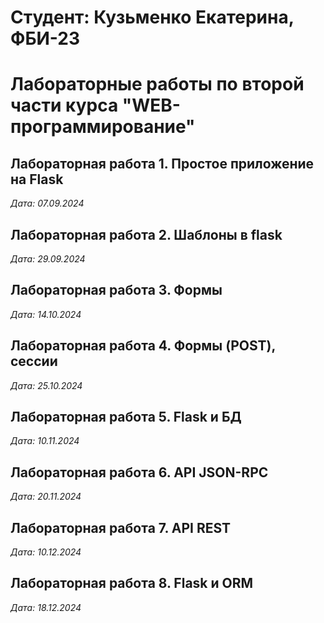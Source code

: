 # Студент: Кузьменко Екатерина, ФБИ-23

# Лабораторные работы по второй части курса "WEB-программирование"

## Лабораторная работа 1. Простое приложение на Flask

*Дата: 07.09.2024*

## Лабораторная работа 2. Шаблоны в flask

*Дата: 29.09.2024*

## Лабораторная работа 3. Формы
*Дата: 14.10.2024*

## Лабораторная работа 4. Формы (POST), сессии
*Дата: 25.10.2024*

## Лабораторная работа 5. Flask и БД
*Дата: 10.11.2024*

## Лабораторная работа 6. API JSON-RPC
*Дата: 20.11.2024*

## Лабораторная работа 7. API REST
*Дата: 10.12.2024*

## Лабораторная работа 8. Flask и ORM
*Дата: 18.12.2024*
